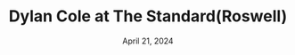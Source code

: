 ---
title: Dylan Cole at The Standard(Roswell)
date: April 21, 2024
startTime: April-21-2024TT12:00 PM
endTime: April-21-2024TT4:00 PM
isTicketLink: false
ticketLink:
---